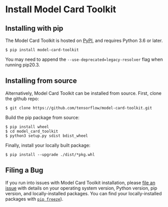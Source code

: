 # Install Model Card Toolkit

## Installing with pip

The Model Card Toolkit is hosted on
[PyPI](https://pypi.org/project/model-card-toolkit/), and requires Python 3.6 or
later.

```shell
$ pip install model-card-toolkit
```

You may need to append the `--use-deprecated=legacy-resolver` flag when running
pip20.3.

## Installing from source

Alternatively, Model Card Toolkit can be installed from source. First, clone the
github repo:

```shell
$ git clone https://github.com/tensorflow/model-card-toolkit.git
```

Build the pip package from source:

```shell
$ pip install wheel
$ cd model_card_toolkit
$ python3 setup.py sdist bdist_wheel
```

Finally, install your locally built package:

```shell
$ pip install --upgrade ./dist/*pkg.whl
```

## Filing a Bug

If you run into issues with Model Card Toolkit installation, please
[file an issue](https://github.com/tensorflow/model-card-toolkit/issues/new)
with details on your operating system version, Python version, pip version, and
locally-installed packages. You can find your locally-installed packages with
[`pip freeze`](https://pip.pypa.io/en/stable/reference/pip_freeze/)).
